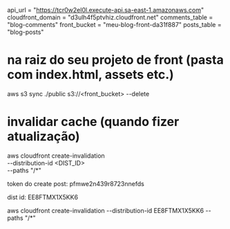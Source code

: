 api_url = "https://tcr0w2el0l.execute-api.sa-east-1.amazonaws.com"
cloudfront_domain = "d3ulh4f5ptvhiz.cloudfront.net"
comments_table = "blog-comments"
front_bucket = "meu-blog-front-da31f887"
posts_table = "blog-posts"

# na raiz do seu projeto de front (pasta com index.html, assets etc.)
aws s3 sync ./public s3://<front_bucket> --delete

# invalidar cache (quando fizer atualização)
aws cloudfront create-invalidation \
  --distribution-id <DIST_ID> \
  --paths "/*"


token do create post: pfmwe2n439r8723nnefds

dist id: EE8FTMX1X5KK6

aws cloudfront create-invalidation --distribution-id EE8FTMX1X5KK6 --paths "/*"

